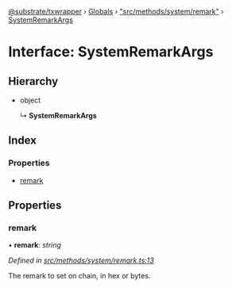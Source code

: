 [@substrate/txwrapper](../README.md) › [Globals](../globals.md) › ["src/methods/system/remark"](../modules/_src_methods_system_remark_.md) › [SystemRemarkArgs](_src_methods_system_remark_.systemremarkargs.md)

# Interface: SystemRemarkArgs

## Hierarchy

* object

  ↳ **SystemRemarkArgs**

## Index

### Properties

* [remark](_src_methods_system_remark_.systemremarkargs.md#remark)

## Properties

###  remark

• **remark**: *string*

*Defined in [src/methods/system/remark.ts:13](https://github.com/paritytech/txwrapper/blob/3f5f77f/src/methods/system/remark.ts#L13)*

The remark to set on chain, in hex or bytes.
